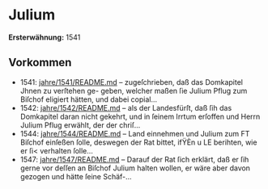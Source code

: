 # Julium

**Ersterwähnung:** 1541

## Vorkommen
- 1541: [jahre/1541/README.md](../jahre/1541/README.md) – zugeſchrieben, daß das Domkapitel Jhnen zu verſtehen ge-
geben, welcher maßen ſie Julium Pflug zum Biſchof eligiert
hätten, und dabei copial...
- 1542: [jahre/1542/README.md](../jahre/1542/README.md) – als der Landesfürſt,
daß ſih das Domkapitel daran nicht gekehrt, und in ſeinem
Irrtum erſoffen und Herrn Julium Pflug erwählt, der
der chriſ...
- 1544: [jahre/1544/README.md](../jahre/1544/README.md) – Land einnehmen und Julium zum
FT Biſchof einſeßen ſolle, deswegen der Rat bittet, ifŸÈn u
LE berihten, wie er ſi< verhalten ſolle...
- 1547: [jahre/1547/README.md](../jahre/1547/README.md) – Darauf der Rat ſich erklärt,
daß er ſih gerne vor deſſen an Biſchof Julium halten
wollen, er wäre aber davon gezogen und hätte ſeine Schäf-...
